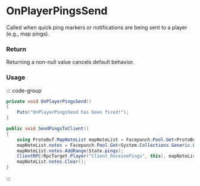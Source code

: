 <Badge type="danger" text="Carbon Compatible"/><Badge type="warning" text="Oxide Compatible"/>
# OnPlayerPingsSend
Called when quick ping markers or notifications are being sent to a player (e.g., map pings).
### Return
Returning a non-null value cancels default behavior.

### Usage
::: code-group
```csharp [Example]
private void OnPlayerPingsSend()
{
	Puts("OnPlayerPingsSend has been fired!");
}
```
```csharp [Source — Assembly-CSharp @ BasePlayer]
public void SendPingsToClient()
{
	using ProtoBuf.MapNoteList mapNoteList = Facepunch.Pool.Get<ProtoBuf.MapNoteList>();
	mapNoteList.notes = Facepunch.Pool.Get<System.Collections.Generic.List<ProtoBuf.MapNote>>();
	mapNoteList.notes.AddRange(State.pings);
	ClientRPC(RpcTarget.Player("Client_ReceivePings", this), mapNoteList);
	mapNoteList.notes.Clear();
}

```
:::
